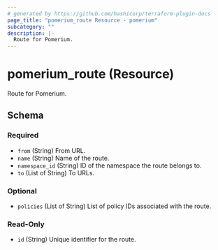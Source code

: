 ```yaml
---
# generated by https://github.com/hashicorp/terraform-plugin-docs
page_title: "pomerium_route Resource - pomerium"
subcategory: ""
description: |-
  Route for Pomerium.
---
```


# pomerium_route (Resource)

Route for Pomerium.



<!-- schema generated by tfplugindocs -->
## Schema

### Required

- `from` (String) From URL.
- `name` (String) Name of the route.
- `namespace_id` (String) ID of the namespace the route belongs to.
- `to` (List of String) To URLs.

### Optional

- `policies` (List of String) List of policy IDs associated with the route.

### Read-Only

- `id` (String) Unique identifier for the route.
